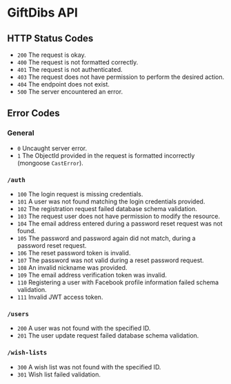 # GiftDibs API

## HTTP Status Codes

- `200` The request is okay.
- `400` The request is not formatted correctly.
- `401` The request is not authenticated.
- `403` The request does not have permission to perform the desired action.
- `404` The endpoint does not exist.
- `500` The server encountered an error.

## Error Codes

### General

- `0` Uncaught server error.
- `1` The ObjectId provided in the request is formatted incorrectly (mongoose `CastError`).

### `/auth`

- `100` The login request is missing credentials.
- `101` A user was not found matching the login credentials provided.
- `102` The registration request failed database schema validation.
- `103` The request user does not have permission to modify the resource.
- `104` The email address entered during a password reset request was not found.
- `105` The password and password again did not match, during a password reset request.
- `106` The reset password token is invalid.
- `107` The password was not valid during a reset password request.
- `108` An invalid nickname was provided.
- `109` The email address verification token was invalid.
- `110` Registering a user with Facebook profile information failed schema validation.
- `111` Invalid JWT access token.

### `/users`

- `200` A user was not found with the specified ID.
- `201` The user update request failed database schema validation.

### `/wish-lists`

- `300` A wish list was not found with the specified ID.
- `301` Wish list failed validation.